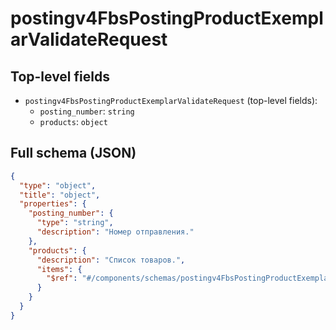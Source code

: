 # postingv4FbsPostingProductExemplarValidateRequest

## Top-level fields
- `postingv4FbsPostingProductExemplarValidateRequest` (top-level fields):
  - `posting_number`: `string`
  - `products`: `object`

## Full schema (JSON)
```json
{
  "type": "object",
  "title": "object",
  "properties": {
    "posting_number": {
      "type": "string",
      "description": "Номер отправления."
    },
    "products": {
      "description": "Список товаров.",
      "items": {
        "$ref": "#/components/schemas/postingv4FbsPostingProductExemplarValidateRequestProduct"
      }
    }
  }
}
```
